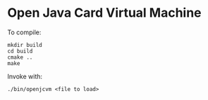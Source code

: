 Open Java Card Virtual Machine
==============================

To compile:

```
mkdir build
cd build
cmake ..
make
```

Invoke with:

```
./bin/openjcvm <file to load>
```
